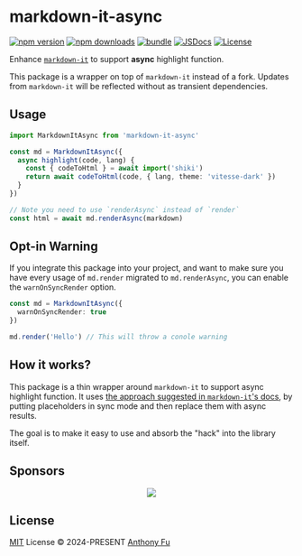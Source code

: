 # markdown-it-async

[![npm version][npm-version-src]][npm-version-href]
[![npm downloads][npm-downloads-src]][npm-downloads-href]
[![bundle][bundle-src]][bundle-href]
[![JSDocs][jsdocs-src]][jsdocs-href]
[![License][license-src]][license-href]

Enhance [`markdown-it`](https://github.com/markdown-it/markdown-it) to support **async** highlight function.

This package is a wrapper on top of `markdown-it` instead of a fork. Updates from `markdown-it` will be reflected without as transient dependencies.

## Usage

```ts
import MarkdownItAsync from 'markdown-it-async'

const md = MarkdownItAsync({
  async highlight(code, lang) {
    const { codeToHtml } = await import('shiki')
    return await codeToHtml(code, { lang, theme: 'vitesse-dark' })
  }
})

// Note you need to use `renderAsync` instead of `render`
const html = await md.renderAsync(markdown)
```

## Opt-in Warning

If you integrate this package into your project, and want to make sure you have every usage of `md.render` migrated to `md.renderAsync`, you can enable the `warnOnSyncRender` option.

```ts
const md = MarkdownItAsync({
  warnOnSyncRender: true
})

md.render('Hello') // This will throw a conole warning
```

## How it works?

This package is a thin wrapper around `markdown-it` to support async highlight function. It uses [the approach suggested in `markdown-it`'s docs](https://github.com/markdown-it/markdown-it/blob/master/docs/development.md#i-need-async-rule-how-to-do-it), by putting placeholders in sync mode and then replace them with async results.

The goal is to make it easy to use and absorb the "hack" into the library itself.

## Sponsors

<p align="center">
  <a href="https://cdn.jsdelivr.net/gh/antfu/static/sponsors.svg">
    <img src='https://cdn.jsdelivr.net/gh/antfu/static/sponsors.svg'/>
  </a>
</p>

## License

[MIT](./LICENSE) License © 2024-PRESENT [Anthony Fu](https://github.com/antfu)

<!-- Badges -->

[npm-version-src]: https://img.shields.io/npm/v/markdown-it-async?style=flat&colorA=080f12&colorB=1fa669
[npm-version-href]: https://npmjs.com/package/markdown-it-async
[npm-downloads-src]: https://img.shields.io/npm/dm/markdown-it-async?style=flat&colorA=080f12&colorB=1fa669
[npm-downloads-href]: https://npmjs.com/package/markdown-it-async
[bundle-src]: https://img.shields.io/bundlephobia/minzip/markdown-it-async?style=flat&colorA=080f12&colorB=1fa669&label=minzip
[bundle-href]: https://bundlephobia.com/result?p=markdown-it-async
[license-src]: https://img.shields.io/github/license/antfu/markdown-it-async.svg?style=flat&colorA=080f12&colorB=1fa669
[license-href]: https://github.com/antfu/markdown-it-async/blob/main/LICENSE
[jsdocs-src]: https://img.shields.io/badge/jsdocs-reference-080f12?style=flat&colorA=080f12&colorB=1fa669
[jsdocs-href]: https://www.jsdocs.io/package/markdown-it-async
